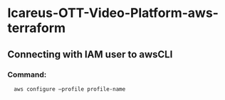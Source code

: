 # Icareus-OTT-Video-Platform-aws-terraform
   ## Connecting with IAM user  to awsCLI
   ### Command: 
      aws configure –profile profile-name
